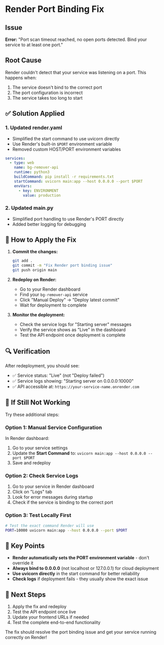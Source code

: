 # Render Port Binding Fix

## Issue
**Error:** "Port scan timeout reached, no open ports detected. Bind your service to at least one port."

## Root Cause
Render couldn't detect that your service was listening on a port. This happens when:
1. The service doesn't bind to the correct port
2. The port configuration is incorrect
3. The service takes too long to start

## ✅ Solution Applied

### 1. Updated render.yaml
- Simplified the start command to use uvicorn directly
- Use Render's built-in `$PORT` environment variable
- Removed custom HOST/PORT environment variables

```yaml
services:
  - type: web
    name: bg-remover-api
    runtime: python3
    buildCommand: pip install -r requirements.txt
    startCommand: uvicorn main:app --host 0.0.0.0 --port $PORT
    envVars:
      - key: ENVIRONMENT
        value: production
```

### 2. Updated main.py
- Simplified port handling to use Render's PORT directly
- Added better logging for debugging

## 🔧 How to Apply the Fix

1. **Commit the changes:**
   ```bash
   git add .
   git commit -m "Fix Render port binding issue"
   git push origin main
   ```

2. **Redeploy on Render:**
   - Go to your Render dashboard
   - Find your `bg-remover-api` service
   - Click "Manual Deploy" → "Deploy latest commit"
   - Wait for deployment to complete

3. **Monitor the deployment:**
   - Check the service logs for "Starting server" messages
   - Verify the service shows as "Live" in the dashboard
   - Test the API endpoint once deployment is complete

## 🔍 Verification

After redeployment, you should see:
- ✅ Service status: "Live" (not "Deploy failed")
- ✅ Service logs showing: "Starting server on 0.0.0.0:10000"
- ✅ API accessible at: `https://your-service-name.onrender.com`

## 🚨 If Still Not Working

Try these additional steps:

### Option 1: Manual Service Configuration
In Render dashboard:
1. Go to your service settings
2. Update the **Start Command** to: `uvicorn main:app --host 0.0.0.0 --port $PORT`
3. Save and redeploy

### Option 2: Check Service Logs
1. Go to your service in Render dashboard
2. Click on "Logs" tab
3. Look for error messages during startup
4. Check if the service is binding to the correct port

### Option 3: Test Locally First
```bash
# Test the exact command Render will use
PORT=10000 uvicorn main:app --host 0.0.0.0 --port $PORT
```

## 📝 Key Points

- **Render automatically sets the PORT environment variable** - don't override it
- **Always bind to 0.0.0.0** (not localhost or 127.0.0.1) for cloud deployment
- **Use uvicorn directly** in the start command for better reliability
- **Check logs** if deployment fails - they usually show the exact issue

## 🎯 Next Steps

1. Apply the fix and redeploy
2. Test the API endpoint once live
3. Update your frontend URLs if needed
4. Test the complete end-to-end functionality

The fix should resolve the port binding issue and get your service running correctly on Render!
